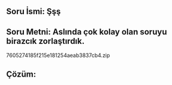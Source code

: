 
## Soru İsmi: Şşş

## Soru Metni: Aslında çok kolay olan soruyu birazcık zorlaştırdık.
7605274185f215e181254aeab3837cb4.zip

## Çözüm: 

